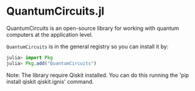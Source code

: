 # QuantumCircuits.jl
QuantumCircuits is an open-source library for working with quantum computers at the application level.


`QuantumCircuits` is in the general registry so you can install it by:
```julia
julia> import Pkg
julia> Pkg.add("QuantumCircuits")
```
Note: The library require  Qiskit installed. You can do this running the 'pip install qiskit qiskit.ignis' command.
